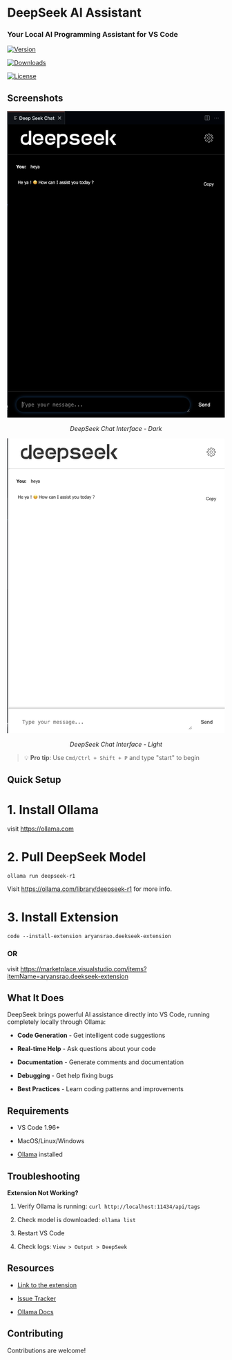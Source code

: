 
<h1>DeepSeek AI Assistant</h1>

  

<h3>Your Local AI Programming Assistant for VS Code</h3>

  

  

[![Version](https://img.shields.io/visual-studio-marketplace/v/aryansrao.deekseek-extension?color=blue&style=for-the-badge)](https://marketplace.visualstudio.com/items?itemName=aryansrao.deekseek-extension)

  

[![Downloads](https://img.shields.io/visual-studio-marketplace/d/aryansrao.deekseek-extension?style=for-the-badge)](https://marketplace.visualstudio.com/items?itemName=aryansrao.deekseek-extension)

  

[![License](https://img.shields.io/github/license/aryansrao/deekseek-extension?style=for-the-badge)](LICENSE)

  

  

## Screenshots

  

<div  align="center">

<img  src="media/screenshot1.png"  alt="DeepSeek Chat Interface - Dark"  width="800" />

<p><em>DeepSeek Chat Interface - Dark</em></p>

<img  src="media/screenshot2.png"  alt="DeepSeek Chat Interface - Light"  width="800" />

<p><em>DeepSeek Chat Interface - Light</em></p>

</div>

  

> 💡 **Pro tip**: Use `Cmd/Ctrl + Shift + P` and type "start" to begin

  

##  Quick Setup

  

  
  
  

# 1. Install Ollama

  

visit https://ollama.com

  

  

# 2. Pull DeepSeek Model

```
ollama run deepseek-r1
```
Visit https://ollama.com/library/deepseek-r1 for more info.
  

# 3. Install Extension

```
code --install-extension aryansrao.deekseek-extension
```
### OR

visit https://marketplace.visualstudio.com/items?itemName=aryansrao.deekseek-extension 

## What It Does
DeepSeek brings powerful AI assistance directly into VS Code, running completely locally through Ollama:

  

  

-  **Code Generation** - Get intelligent code suggestions

  

-  **Real-time Help** - Ask questions about your code

  

-  **Documentation** - Generate comments and documentation

  

-  **Debugging** - Get help fixing bugs

  

-  **Best Practices** - Learn coding patterns and improvements

  

  

## Requirements

  

  

- VS Code 1.96+

  

- MacOS/Linux/Windows

  

- [Ollama](https://ollama.com) installed

  

  

## Troubleshooting

  

  

**Extension Not Working?**

  

1. Verify Ollama is running: `curl http://localhost:11434/api/tags`

  

2. Check model is downloaded: `ollama list`

  

3. Restart VS Code

  

4. Check logs: `View > Output > DeepSeek`

  

  

## Resources

  

  

- [Link to the extension](https://marketplace.visualstudio.com/items?itemName=aryansrao.deekseek-extension)

  

- [Issue Tracker](https://github.com/aryansrao/deepseek-extension/issues)

  

- [Ollama Docs](https://ollama.com/docs)

  
  

## Contributing

  

  

Contributions are welcome!

  

  

